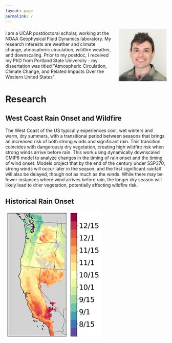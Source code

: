 ```yaml
---
layout: page
permalink: /
---
```


<div style="display: flex; align-items: center;">
    <p style="margin: 0;">I am a UCAR postdoctoral scholar, working at the NOAA Geophysical Fluid Dynamics laboratory. My research interests are weather and climate change, atmospheric circulation, wildfire weather, and downscaling. Prior to my postdoc, I received my PhD from Portland State University - my dissertation was titled "Atmospheric Circulation, Climate Change, and Related Impacts Over the Western United States".
</p>
    <img src="/images/headshot.jpg" alt="Description" style="margin-left: 20px; width: 150px;">
</div>


# Research

## West Coast Rain Onset and Wildfire

The West Coast of the US typically experiences cool, wet winters and warm, dry summers, with a transitional period between seasons that brings an increased risk of both strong winds and significant rain. This transition coincides with dangerously dry vegetation, creating high wildfire risk when strong winds arrive before rain. This work using dynamically downscaled CMIP6 model to analyze changes in the timing of rain onset and the timing of wind onset. Models project that by the end of the century under SSP370, strong winds will occur later in the season, and the first significant rainfall will also be delayed, though not as much as the winds. While there may be fewer instances where wind arrives before rain, the longer dry season will likely lead to drier vegetation, potentially affecting wildfire risk.

## Historical Rain Onset

<img src="/images/era5_rain_onset_triple_split_3mmWA.jpg" alt="Historical Rain Onset Average" width="300">
